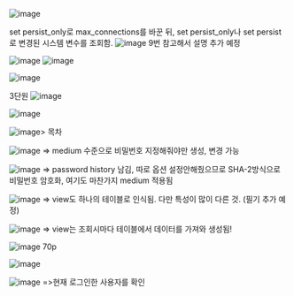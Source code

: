

![image](https://github.com/inpink/CS_Database_Study/assets/108166692/663f216e-8d8f-407d-9252-b53738e3fa01)

set persist_only로 max_connections를 바꾼 뒤, 
set persist_only나 set persist로 변경된 시스템 변수를 조회함. 
![image](https://github.com/inpink/CS_Database_Study/assets/108166692/572a9878-d395-4932-9c3a-540327f20f0d)
9번 참고해서 설명 추가 예정


![image](https://github.com/inpink/CS_Database_Study/assets/108166692/3776479e-13c1-4c4c-a308-892f12fa7860)
![image](https://github.com/inpink/CS_Database_Study/assets/108166692/9026aba3-0b31-4a13-9721-d288e51d4677)

![image](https://github.com/inpink/CS_Database_Study/assets/108166692/b38ee026-0693-4483-8035-7a2c0c818974)


3단원
![image](https://github.com/inpink/CS_Database_Study/assets/108166692/fd7a9958-474a-4ea7-81bf-53066a70bcca)

![image](https://github.com/inpink/CS_Database_Study/assets/108166692/1038445f-8601-4340-acc8-a4f2d251a9b1)

![image](https://github.com/inpink/CS_Database_Study/assets/108166692/ef9d1838-c07b-49e4-af50-652b402a5d96)> 목차


![image](https://github.com/inpink/CS_Database_Study/assets/108166692/b6727b8a-a287-43ea-82cc-62b47c42d2b5)
=> medium 수준으로 비밀번호 지정해줘야만 생성, 변경 가능

![image](https://github.com/inpink/CS_Database_Study/assets/108166692/ce514fe9-d929-4987-88e9-91cd1b3073f5)
=> password history 남김, 따로 옵션 설정안해줬으므로 SHA-2방식으로 비밀번호 암호화, 여기도 마찬가지 medium 적용됨


![image](https://github.com/inpink/CS_Database_Study/assets/108166692/eb599fc3-8f62-43ca-8bd6-eafc15ac030d)
=> view도 하나의 테이블로 인식됨. 다만 특성이 많이 다른 것. (필기 추가 예정)

![image](https://github.com/inpink/CS_Database_Study/assets/108166692/d8b345e4-7eda-48f4-92cd-e417c21164bf)
=> view는 조회시마다 테이블에서 데이터를 가져와 생성됨!

![image](https://github.com/inpink/CS_Database_Study/assets/108166692/8873487d-26f0-46ae-9f40-0f934ff472e0)
70p


![image](https://github.com/inpink/CS_Database_Study/assets/108166692/d23b1390-42ce-4385-9f01-d937166b50e0)

![image](https://github.com/inpink/CS_Database_Study/assets/108166692/1d713c28-0ff0-4e07-be0c-a24557d47a98)
=>현재 로그인한 사용자를 확인
